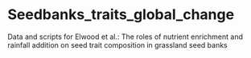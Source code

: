 # Seedbanks_traits_global_change
Data and scripts for Elwood et al.: The roles of nutrient enrichment and rainfall addition on seed trait composition in grassland seed banks
